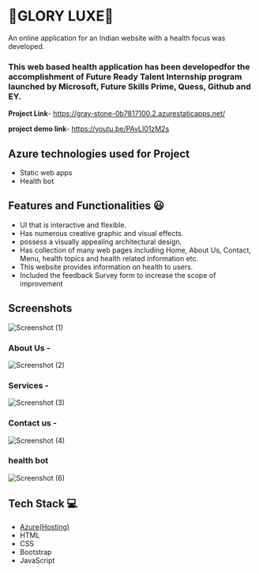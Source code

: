 # 🌟GLORY LUXE🌟

An online application for an Indian website with a health focus was developed.

### This web based health application has been developedfor the accomplishment of Future Ready Talent Internship program launched by Microsoft, Future Skills Prime, Quess, Github and EY.


**Project Link**- https://gray-stone-0b7817100.2.azurestaticapps.net/

**project demo link**- https://youtu.be/PAvLI01zM2s

## Azure technologies used for Project

- Static web apps
- Health bot

## Features and Functionalities 😃

- UI that is interactive and flexible.
- Has numerous creative graphic and visual effects.
- possess a visually appealing architectural design.
- Has collection of many web pages including Home, About Us, Contact, Menu, health topics and health related information etc.
- This website provides information on health to users.
- Included the feedback Survey form to increase the scope of improvement 

## Screenshots
![Screenshot (1)](https://user-images.githubusercontent.com/117627235/212641491-eda67300-6a19-48da-bc87-906274c3a422.png)

### About Us -
![Screenshot (2)](https://user-images.githubusercontent.com/117627235/212641658-438aab01-af36-46d9-a8dd-d39fa07648b2.png)

### Services -
![Screenshot (3)](https://user-images.githubusercontent.com/117627235/212641807-7dfa787e-573e-49d5-b0da-b32f3bb3b107.png)

### Contact us -
![Screenshot (4)](https://user-images.githubusercontent.com/117627235/212641856-04ae9dec-8eea-4c10-bfb6-31b4934c1890.png)

### health bot
![Screenshot (6)](https://user-images.githubusercontent.com/117627235/212642006-0611b7d4-ad10-4f5c-b599-72762102d95f.png)

## Tech Stack 💻

- [Azure(Hosting)](https://azure.microsoft.com/en-in/features/azure-portal/)
- HTML
- CSS
- Bootstrap
- JavaScript


